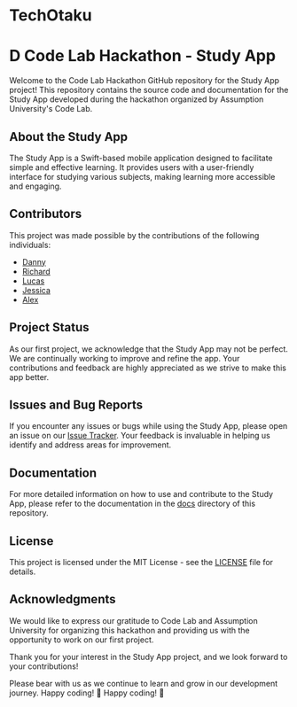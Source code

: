 # TechOtaku
# D Code Lab Hackathon - Study App

Welcome to the Code Lab Hackathon GitHub repository for the Study App project! This repository contains the source code and documentation for the Study App developed during the hackathon organized by Assumption University's Code Lab. 

## About the Study App

The Study App is a Swift-based mobile application designed to facilitate simple and effective learning. It provides users with a user-friendly interface for studying various subjects, making learning more accessible and engaging.

## Contributors

This project was made possible by the contributions of the following individuals:

- [Danny](https://github.com/MyBoringFacts)
- [Richard](https://github.com/luphone04)
- [Lucas](https://github.com/Lucas1792003)
- [Jessica](https://github.com/jessicawinn)
- [Alex](https://github.com/Lut-Lat-Aung)

## Project Status

As our first project, we acknowledge that the Study App may not be perfect. We are continually working to improve and refine the app. Your contributions and feedback are highly appreciated as we strive to make this app better.

## Issues and Bug Reports

If you encounter any issues or bugs while using the Study App, please open an issue on our [Issue Tracker](https://github.com/your-username/Study-App/issues). Your feedback is invaluable in helping us identify and address areas for improvement.

## Documentation

For more detailed information on how to use and contribute to the Study App, please refer to the documentation in the [docs](./docs) directory of this repository.

## License

This project is licensed under the MIT License - see the [LICENSE](./LICENSE) file for details.

## Acknowledgments

We would like to express our gratitude to Code Lab and Assumption University for organizing this hackathon and providing us with the opportunity to work on our first project.

Thank you for your interest in the Study App project, and we look forward to your contributions!

Please bear with us as we continue to learn and grow in our development journey. Happy coding! 🚀
Happy coding! 🚀
